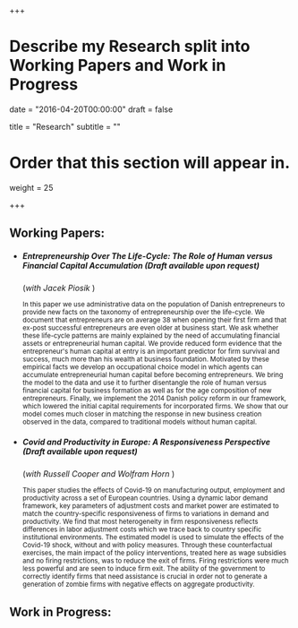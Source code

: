+++
# Describe my Research split into Working Papers and Work in Progress

date = "2016-04-20T00:00:00"
draft = false

title = "Research"
subtitle = ""

# Order that this section will appear in.
weight = 25

+++

<h2>Working Papers:</h2>
<ul><li><h5> Entrepreneurship Over The Life-Cycle: The Role of Human versus Financial Capital Accumulation (Draft available upon request)</h5>
(<i>with Jacek Piosik </i>)
<p><small> In this paper we use administrative data on the population of Danish entrepreneurs to provide new facts on the taxonomy of entrepreneurship over the life-cycle. We document that entrepreneurs are on average 38 when opening their first firm and that ex-post successful entrepreneurs are even older at business start. We ask whether these life-cycle patterns are mainly explained by the need of accumulating financial assets or entrepreneurial human capital. We provide reduced form evidence that the entrepreneur's human capital at entry is an important predictor for firm survival and success, much more than his wealth at business foundation.  Motivated by these empirical facts we develop an occupational choice model in which agents can accumulate entrepreneurial human capital before becoming entrepreneurs. We bring the model to the data and use it to further disentangle the role of human versus financial capital for business formation as well as for the age composition of new entrepreneurs. Finally, we implement the 2014 Danish policy reform in our framework, which lowered the initial capital requirements for incorporated firms. We show that our model comes much closer in matching the response in new business creation observed in the data, compared to traditional models without human capital.</small></p></li></ul>

<ul><li><h5> Covid and Productivity in Europe: A Responsiveness Perspective (Draft available upon request)</h5>
(<i>with Russell Cooper and Wolfram Horn </i>)
<p><small> This paper studies the effects of Covid-19 on manufacturing output, employment and productivity across a set of European countries. Using a dynamic labor demand framework, key parameters of adjustment costs and market power are estimated to match the country-specific responsiveness of firms to variations in demand and productivity. We find that most heterogeneity in firm responsiveness reflects differences in labor adjustment costs which we trace back to country specific institutional environments. The estimated model is used to simulate the  effects of the Covid-19 shock, without and with policy measures. Through these counterfactual exercises, the main impact of the policy interventions, treated here as wage subsidies and no firing restrictions, was to reduce the exit of firms. Firing restrictions were much less powerful and are seen to induce firm exit. The ability of the government to correctly identify firms that need assistance is crucial in order not to generate a generation of zombie firms with negative effects on aggregate productivity.</small></p></li></ul>

<h2>Work in Progress:</h2>
